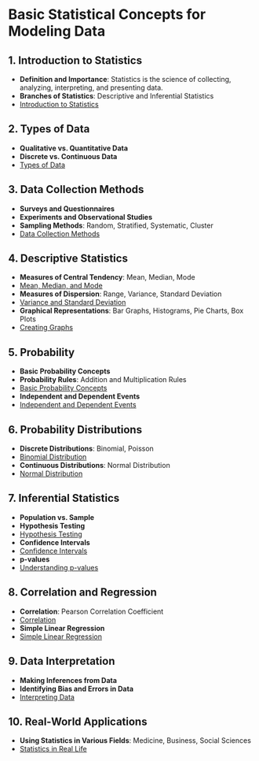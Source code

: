 # Basic Statistical Concepts for Modeling Data
## 1. Introduction to Statistics
- **Definition and Importance**: Statistics is the science of collecting, analyzing, interpreting, and presenting data.
- **Branches of Statistics**: Descriptive and Inferential Statistics
- [Introduction to Statistics](https://www.youtube.com/watch?v=xxpc-HPKN28)

## 2. Types of Data
- **Qualitative vs. Quantitative Data**
- **Discrete vs. Continuous Data**
- [Types of Data](https://www.youtube.com/watch?v=_-FZBNfmj2Q)

## 3. Data Collection Methods
- **Surveys and Questionnaires**
- **Experiments and Observational Studies**
- **Sampling Methods**: Random, Stratified, Systematic, Cluster
- [Data Collection Methods](https://www.youtube.com/watch?v=ORPL0wEt3n0)

## 4. Descriptive Statistics
- **Measures of Central Tendency**: Mean, Median, Mode
- [Mean, Median, and Mode](https://www.youtube.com/watch?v=5C9LBF3b65s)
- **Measures of Dispersion**: Range, Variance, Standard Deviation
- [Variance and Standard Deviation](https://www.youtube.com/watch?v=MzOcfNED0KQ)
- **Graphical Representations**: Bar Graphs, Histograms, Pie Charts, Box Plots
- [Creating Graphs](https://www.youtube.com/watch?v=KDkDYyCwDL0)

## 5. Probability
- **Basic Probability Concepts**
- **Probability Rules**: Addition and Multiplication Rules
- [Basic Probability Concepts](https://www.youtube.com/watch?v=UzQkmP29L0A)
- **Independent and Dependent Events**
- [Independent and Dependent Events](https://www.youtube.com/watch?v=gEwzDydciWc)

## 6. Probability Distributions
- **Discrete Distributions**: Binomial, Poisson
- [Binomial Distribution](https://www.youtube.com/watch?v=VBIWbi9SciA)
- **Continuous Distributions**: Normal Distribution
- [Normal Distribution](https://www.youtube.com/watch?v=JNRAYvqWbbY)

## 7. Inferential Statistics
- **Population vs. Sample**
- **Hypothesis Testing**
- [Hypothesis Testing](https://www.youtube.com/watch?v=0zZYBALbZgg)
- **Confidence Intervals**
- [Confidence Intervals](https://www.youtube.com/watch?v=2NLzBgF6OVQ)
- **p-values**
- [Understanding p-values](https://www.youtube.com/watch?v=HTZyyhT2DgA)

## 8. Correlation and Regression
- **Correlation**: Pearson Correlation Coefficient
- [Correlation](https://www.youtube.com/watch?v=2_edUfpzNIg)
- **Simple Linear Regression**
- [Simple Linear Regression](https://www.youtube.com/watch?v=ZkjP5RJLQF4)

## 9. Data Interpretation
- **Making Inferences from Data**
- **Identifying Bias and Errors in Data**
- [Interpreting Data](https://www.youtube.com/watch?v=-_IRtOV3dVc)

## 10. Real-World Applications
- **Using Statistics in Various Fields**: Medicine, Business, Social Sciences
- [Statistics in Real Life](https://www.youtube.com/watch?v=10PazpAVgAo)